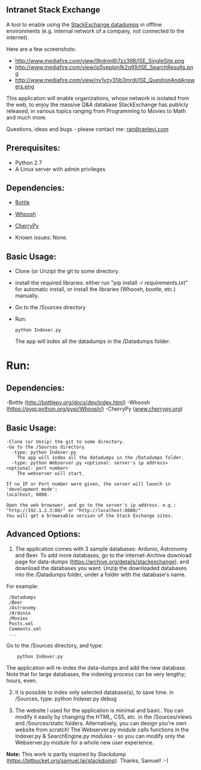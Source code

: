 
Intranet Stack Exchange
-----------------------
A tool to enable using the [StackExchange datadumps](https://archive.org/details/stackexchange)
in offline environments (e.g. internal network of a company, not connected to the
internet).

Here are a few screenshots:

 * <http://www.mediafire.com/view/l9rdrmi6i7zz398/ISE_SingleSite.png>
 * <http://www.mediafire.com/view/io5veplpn1k2q99/ISE_SearchResults.png>
 * <http://www.mediafire.com/view/nv1vzy31ib3mrdi/ISE_QuestionAndAnswers.png>

This application will enable organizations, whose network is isolated from the web, to enjoy
the massive Q&A database StackExchange has publicly released, in various topics ranging from
Programming to Movies to Math and much more.

Questions, ideas and bugs - please contact me: ran@ranlevi.com

## Prerequisites:
* Python 2.7
* A Linux server with admin privileges


## Dependencies:

* [Bottle](http://bottlepy.org/docs/dev/index.html)
* [Whoosh](https://pypi.python.org/pypi/Whoosh)
* [CherryPy](www.cherrypy.org)


* Known issues:  None.
               

## Basic Usage:

  * Clone (or Unzip) the git to some directory.
  * install the required libraries: either run "pip install -r requirements.txt" for 
    automatic install, or install the libraries (Whoosh, bootle, etc.) manually.
  * Go to the /Sources directory
  * Run:

        python Indexer.py
    
    The app will index all the datadumps in the /Datadumps folder.

  Run:
=======
  Dependencies:
  -------------
  
  -Bottle (http://bottlepy.org/docs/dev/index.html)
  -Whoosh (https://pypi.python.org/pypi/Whoosh/)
  -CherryPy (www.cherrypy.org)

  Basic Usage:
  -----------
    -Clone (or Unzip) the git to some directory.
    -Go to the /Sources directory
      -type: python Indexer.py
        The app will index all the datadumps in the /Datadumps folder.
      -type: python Webserver.py <optional: server's ip address> <optional: port number>
        The webserver will start.

    If no IP or Port number were given, the server will launch in 'development mode':
    localhost, 8080.

    Open the web browswer, and go to the server's ip address. e.g.:
    "http://192.1.2.3:80/" or "http://localhost:8080/"
    You will get a browesable version of the Stack Exchange sites. 
    
##  Advanced Options:

  1. The application comes with 3 sample databases: Ardunio, Astronomy and Beer. To add
     more databases, go to the Internet-Archive download page for data-dumps
     (https://archive.org/details/stackexchange), and download the databases you want.
     Unzip the downloaded databases into the /Datadumps folder, under a folder with the database's name.

   For example:
  
     /Datadumps
     /Beer
     /Astronomy
     /Ardunio
     /Movies
     Posts.xml
     Comments.xml
     ...
     

  Go to the /Sources directory, and type:
        
        python Indexer.py
  
  The application will re-index the data-dumps and add the new database. 
  Note that for large databases, the indexing process can be very lengthy; hours, even.

  2. It is possible to index only selected database(s), to save time. in /Sources, type: python Indexer.py debug

  3. The website I used for the application is minimal and basic. You can modify it easily by
     changing the HTML, CSS, etc. in the /Sources/views and /Sources/static folders.
     Alternatively, you can design you're own website from scratch! The Webserver.py module calls functions
     in the Indexer.py & SearchEngine.py modules - so you can modify only the Webserver.py module for a whole
     new user experience.

**Note:**
This work is partly inspired by Stackdump (https://bitbucket.org/samuel.lai/stackdump). Thanks, Samuel! :-)
